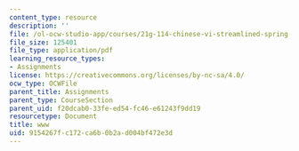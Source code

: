 ```yaml
---
content_type: resource
description: ''
file: /ol-ocw-studio-app/courses/21g-114-chinese-vi-streamlined-spring-2005/9154267fc172ca6b0b2ad004bf472e3d_MIT21G_114S05_4_04f.pdf
file_size: 125401
file_type: application/pdf
learning_resource_types:
- Assignments
license: https://creativecommons.org/licenses/by-nc-sa/4.0/
ocw_type: OCWFile
parent_title: Assignments
parent_type: CourseSection
parent_uid: f20dcab0-33fe-ed54-fc46-e61243f9dd19
resourcetype: Document
title: www
uid: 9154267f-c172-ca6b-0b2a-d004bf472e3d
---
```

